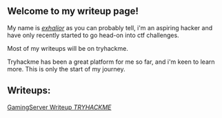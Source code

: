 

## Welcome to my writeup page!

My name is *[exhalior](https://tryhackme.com/p/exhalior)* as you can probably tell, i'm an aspiring hacker and have only recently started to go head-on into ctf challenges.

Most of my writeups will be on tryhackme.

Tryhackme has been a great platform for me so far, and i'm keen to learn more. This is only the start of my journey.

## Writeups:

[GamingServer Writeup *TRYHACKME*](https://exhalior.github.io/GamingWriteup.html)
